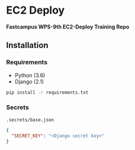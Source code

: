# EC2 Deploy

**Fastcampus WPS-9th EC2-Deploy Training Repo**

## Installation

### Requirements
- Python (3.6)
- Django (2.1)

```bash
pip install -r requirements.txt
```
### Secrets

`.secrets/base.json`

```json
{
  "SECRET_KEY": "<Django secret key>"
}
```